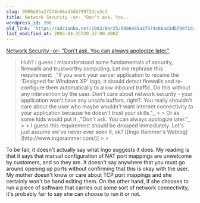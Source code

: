 ```yaml
---
slug: 9008e85a27574c66ad3db79972dce3c3
title: Network Security -or- "Don't ask. You...
wordpress_id: 200
old_link: 'https://adrianba.net/2003/04/25/9008e85a27574c66ad3db79972dce3c3/'
last_modified_at: 2003-04-25T20:32:00.000Z
---
```


[Network
Security -or- "Don't ask. You can always apologize later."](http://www.ingorammer.com/weblog/archives/001258.html). 


<blockquote>Huh? I guess I misunderstood some fundamentals of security,
firewalls and trustworthy computing. Let me rephrase this
requirement: _"If you want your server application to receive the
'Designed for Windows XP' logo, it should detect firewalls and
re-configure them automatically to allow inbound traffic. Do this
without any intervention by the user. Don't care about network
security - your application won't have any unsafe buffers, right?.
You really shouldn't care about the user who maybe wouldn't want
internet connectivity to your application because he doesn't trust
your skills."_
> 
> Or as some kids would put it _"Don't ask. You can always
apologize later."_
> 
> I guess this requirement should be dropped immediately. Let's
just assume we've never ever seen it, ok?
[[Ingo Rammer's
Weblog](http://www.ingorammer.com/)]
> 
> </blockquote>

To be fair, it doesn't actually say what Ingo suggests it
does. My reading is that it says that manual configuration of NAT
port mappings are unwelcome by customers, and so they are. It
doesn't say anywhere that you must go around opening up ports
without confirming that this is okay with the user. My mother
doesn't know or care about TCP port mappings and she certainly
won't be hand editing them. On the other hand, if she chooses to
run a piece of software that carries out some sort of network
connectivity, it's probably fair to say she can choose to run it or
not.
